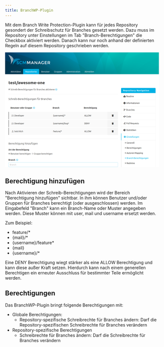 ```yaml
---
title: BranchWP-Plugin
---
```

 
Mit dem Branch Write Protection-Plugin kann für jedes Repository gesondert der Schreibschutz für Branches gesetzt werden. Dazu muss im Repository unter Einstellungen im Tab "Branch-Berechtigungen" die Checkbox aktiviert werden. Danach kann nur noch anhand der definierten Regeln auf diesem Repository geschrieben werden.

![BranchWP Überblick](images/branchwp/branchwp-overview.png)

## Berechtigung hinzufügen
Nach Aktivieren der Schreib-Berechtigungen wird der Bereich "Berechtigung hinzufügen" sichtbar. In ihm können Benutzer und/oder Gruppen für Branches berechtigt (oder ausgeschlossen) werden. Im Eingabefeld "Branch" kann ein Branch-Name oder Muster angegeben werden. Diese Muster können mit user, mail und username ersetzt werden.

Zum Beispiel:

* feature/*
* {mail}/*
* {username}/feature*
* {mail}
* {username}/*

Eine DENY Berechtigung wiegt stärker als eine ALLOW Berechtigung und kann diese außer Kraft setzen. Hierdurch kann nach einem generellen Berechtigen ein erneuter Ausschluss für bestimmter Teile ermöglicht werden.

## Berechtigungen
Das BranchWP-Plugin bringt folgende Berechtigungen mit: 

* Globale Berechtigungen:
    * Repository-spezifische Schreibrechte für Branches ändern: Darf die Repository-spezifischen Schreibrechte für Branches verändern
* Repository-spezifische Berechtigungen
    * Schreibrechte für Branches ändern: Darf die Schreibrechte für Branches verändern

